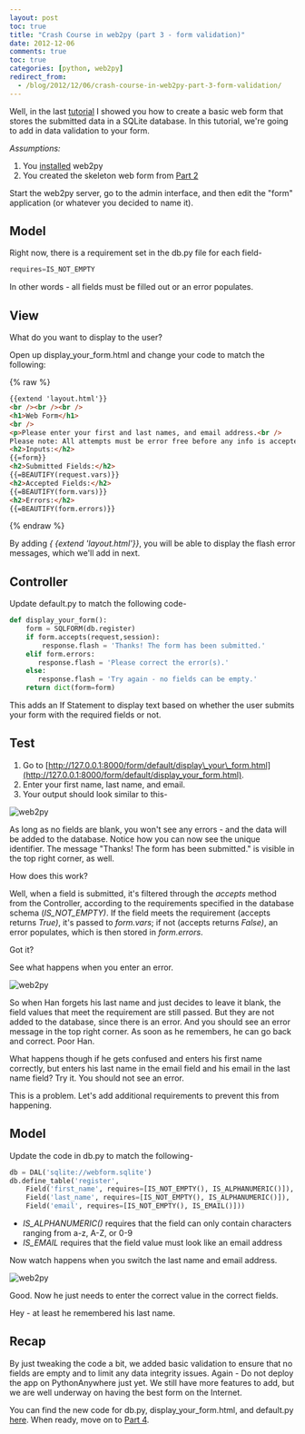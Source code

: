 ```yaml
---
layout: post
toc: true
title: "Crash Course in web2py (part 3 - form validation)"
date: 2012-12-06
comments: true
toc: true
categories: [python, web2py]
redirect_from:
  - /blog/2012/12/06/crash-course-in-web2py-part-3-form-validation/
---
```



Well, in the last [tutorial](http://mherman.org/blog/2012/12/01/crash-course-in-web2py-part-2-web-forms/) I showed you  how to create a basic web form that stores the submitted data in a SQLite database. In this tutorial, we're going to add in data validation to your form.

*Assumptions:*

1.  You [installed](http://mherman.org/blog/2012/11/27/crash-course-in-web2py-part-1/) web2py
1.  You created the skeleton web form from [Part 2](http://mherman.org/blog/2012/12/01/crash-course-in-web2py-part-2-web-forms/#.U5btEpRdUZ0)

Start the web2py server, go to the admin interface, and then edit the "form" application (or whatever you decided to name it).

## Model

Right now, there is a requirement set in the db.py file for each field-

``` python
requires=IS_NOT_EMPTY
```

In other words - all fields must be filled out or an error populates.

## View

What do you want to display to the user?

Open up display\_your\_form.html and change your code to match the following:

{% raw %}
``` html
{{extend 'layout.html'}}
<br /><br /><br />
<h1>Web Form</h1>
<br />
<p>Please enter your first and last names, and email address.<br />
Please note: All attempts must be error free before any info is accepted.</p>
<h2>Inputs:</h2>
{{=form}}
<h2>Submitted Fields:</h2>
{{=BEAUTIFY(request.vars)}}
<h2>Accepted Fields:</h2>
{{=BEAUTIFY(form.vars)}}
<h2>Errors:</h2>
{{=BEAUTIFY(form.errors)}}
```
{% endraw %}

By adding *{ {extend 'layout.html'}}*, you will be able to display the flash error messages, which we'll add in next.

## Controller

Update default.py to match the following code-

``` python
def display_your_form():
    form = SQLFORM(db.register)
    if form.accepts(request,session):
        response.flash = 'Thanks! The form has been submitted.'
    elif form.errors:
       response.flash = 'Please correct the error(s).'
    else:
       response.flash = 'Try again - no fields can be empty.'
    return dict(form=form)
```

This adds an If Statement to display text based on whether the user submits your form with the required fields or not.

## Test

1.  Go to [http://127.0.0.1:8000/form/default/display\_your\_form.html](http://127.0.0.1:8000/form/default/display_your_form.html).
2.  Enter your first name, last name, and email.
3.  Your output should look similar to this-

![web2py](https://www.backwardsteps.com/uploads/2012-12-05_0954.png)

As long as no fields are blank, you won't see any errors - and the data will be added to the database. Notice how you can now see the unique identifier. The message "Thanks! The form has been submitted." is visible in the top right corner, as well.

How does this work?

Well, when a field is submitted, it's filtered through the *accepts* method from the Controller, according to the requirements specified in the database schema (*IS\_NOT\_EMPTY)*. If the field meets the requirement (accepts returns *True)*, it's passed to *form.vars*; if not (accepts returns *False)*, an error populates, which is then stored in *form.errors*.

Got it?

See what happens when you enter an error.

![web2py](https://www.backwardsteps.com/uploads/2012-12-05_1001.png)

So when Han forgets his last name and just decides to leave it blank, the field values that meet the requirement are still passed. But they are not added to the database, since there is an error. And you should see an error message in the top right corner. As soon as he remembers, he can go back and correct. Poor Han.

What happens though if he gets confused and enters his first name correctly, but enters his last name in the email field and his email in the last name field? Try it. You should not see an error.

This is a problem. Let's add additional requirements to prevent this from happening.

## Model

Update the code in db.py to match the following-

``` python
db = DAL('sqlite://webform.sqlite')
db.define_table('register',
    Field('first_name', requires=[IS_NOT_EMPTY(), IS_ALPHANUMERIC()]),
    Field('last_name', requires=[IS_NOT_EMPTY(), IS_ALPHANUMERIC()]),
    Field('email', requires=[IS_NOT_EMPTY(), IS_EMAIL()]))
```

*   *IS_ALPHANUMERIC()* requires that the field can only contain characters ranging from a-z, A-Z, or 0-9
*   *IS_EMAIL* requires that the field value must look like an email address

Now watch happens when you switch the last name and email address.

![web2py](https://www.backwardsteps.com/uploads/2012-12-05_1007.png)

Good. Now he just needs to enter the correct value in the correct fields.

Hey - at least he remembered his last name.

## Recap

By just tweaking the code a bit, we added basic validation to ensure that no fields are empty and to limit any data integrity issues. Again - Do not deploy the app on PythonAnywhere just yet. We still have more features to add, but we are well underway on having the best form on the Internet.

You can find the new code for db.py, display\_your\_form.html, and default.py [here](https://github.com/mjhea0/web2py/tree/master/form%20-%20part%202). When ready, move on to [Part 4](http://mherman.org/blog/2012/12/09/crash-course-in-web2py-part-4-managing-form-records/#.U5bvg5RdUZ0).
